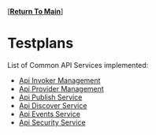 [**[Return To Main]**]

# Testplans
List of Common API Services implemented:
* [Api Invoker Management](./api_invoker_management/README.md)
* [Api Provider Management](./api_provider_management/README.md)
* [Api Publish Service](./api_publish_service/README.md)
* [Api Discover Service](./api_discover_service/README.md)
* [Api Events Service](./api_events_service/README.md)
* [Api Security Service](./api_security_service/README.md)


 [Return To Main]: ../../README.md#test-plan-documentation